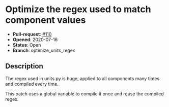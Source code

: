 # Optimize the regex used to match component values

- **Pull-request**: [#110](https://github.com/SchrodingersGat/KiBoM/pull/110)
- **Opened**: 2020-07-16
- **Status**: Open
- **Branch**: optimize_units_regex

## Description

The regex used in units.py is huge, applied to all components many
times and compiled every time.

This patch uses a global variable to compile it once and reuse the
compiled regex.
